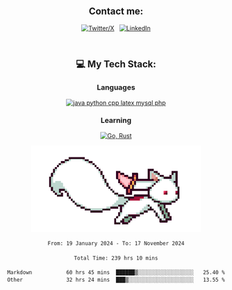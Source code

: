

<div align="center">

## Contact me:

[![Twitter/X](https://skillicons.dev/icons?i=twitter)](https://twitter.com/erikskopp) &nbsp;
[![LinkedIn](https://skillicons.dev/icons?i=linkedin)](www.linkedin.com/in/erik-skopp) 

<div align="center">
<br>

## 💻 My Tech Stack:

### Languages

[![java python cpp latex mysql php](https://skillicons.dev/icons?i=java,python,cpp,latex,mysql,php)](https://skillicons.dev)

### Learning

[![Go, Rust](https://skillicons.dev/icons?i=go,rust)](https://skillicons.dev)

<center>

<img src="kyubey.gif" alt="Alt-Text" title="" >

</center>


<!--START_SECTION:waka-->

```txt
From: 19 January 2024 - To: 17 November 2024

Total Time: 239 hrs 10 mins

Markdown           60 hrs 45 mins  ██████▒░░░░░░░░░░░░░░░░░░   25.40 %
Other              32 hrs 24 mins  ███▒░░░░░░░░░░░░░░░░░░░░░   13.55 %
```

<!--END_SECTION:waka-->
